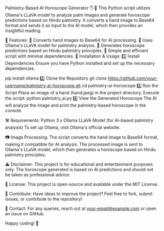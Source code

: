 Palmistry-Based AI Horoscope Generator 🖐🔮
This Python script utilizes Ollama's LLaVA model to analyze palm images and generate horoscope predictions based on Hindu palmistry. It converts a hand image to Base64 format and sends it as input to the AI model, which then provides an insightful reading.

🚀 Features:
📸 Converts hand images to Base64 for AI processing.
🤖 Uses Ollama's LLaVA model for palmistry analysis.
🔮 Generates horoscope predictions based on Hindu palmistry principles.
🏹 Simple and efficient script with minimal dependencies.
📌 Installation & Usage:
1️⃣ Install Dependencies
Ensure you have Python installed and set up the necessary dependencies.

pip install ollama
2️⃣ Clone the Repository
git clone https://github.com/your-username/palmistry-ai-horoscope.git
cd palmistry-ai-horoscope
3️⃣ Run the Script
Place an image of a hand (hand.jpeg) in the project directory.
Execute the script:
python palmistry_ai.py
4️⃣ View the Generated Horoscope
The AI will analyze the image and print the palmistry-based horoscope in the console.

🛠 Requirements:
Python 3.x
Ollama
LLaVA Model (for AI-based palmistry analysis)
To set up Ollama, visit Ollama's official website.

📷 Image Processing:
The script converts the hand image to Base64 format, making it compatible for AI analysis. The processed image is sent to Ollama's LLaVA model, which then generates a horoscope based on Hindu palmistry principles.

⚠️ Disclaimer:
This project is for educational and entertainment purposes only. The horoscope generated is based on AI predictions and should not be taken as professional advice.

📜 License:
This project is open-source and available under the MIT License.

🌟 Contribute:
Have ideas to improve the project? Feel free to fork, submit issues, or contribute to the repository!

📧 Contact:
For any queries, reach out at your-email@example.com or open an issue on GitHub.

Happy coding! 🚀
